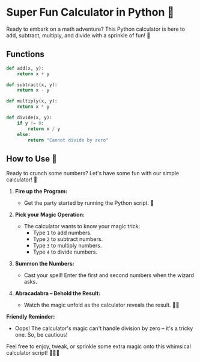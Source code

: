 # Super Fun Calculator in Python 🎉

Ready to embark on a math adventure? This Python calculator is here to add, subtract, multiply, and divide with a sprinkle of fun! 🚀

## Functions

```python
def add(x, y):
    return x + y

def subtract(x, y):
    return x - y

def multiply(x, y):
    return x * y

def divide(x, y):
    if y != 0:
        return x / y
    else:
        return "Cannot divide by zero"
```

## How to Use 🚀

Ready to crunch some numbers? Let's have some fun with our simple calculator! 🎉

1. **Fire up the Program:**
   - Get the party started by running the Python script. 🎈

2. **Pick your Magic Operation:**
   - The calculator wants to know your magic trick:
     - Type `1` to add numbers.
     - Type `2` to subtract numbers.
     - Type `3` to multiply numbers.
     - Type `4` to divide numbers.

3. **Summon the Numbers:**
   - Cast your spell! Enter the first and second numbers when the wizard asks.

4. **Abracadabra – Behold the Result:**

   - Watch the magic unfold as the calculator reveals the result. 🎩✨

**Friendly Reminder:**

- Oops! The calculator's magic can't handle division by zero – it's a tricky one. So, be cautious!

Feel free to enjoy, tweak, or sprinkle some extra magic onto this whimsical calculator script! 🌟🔢✨
